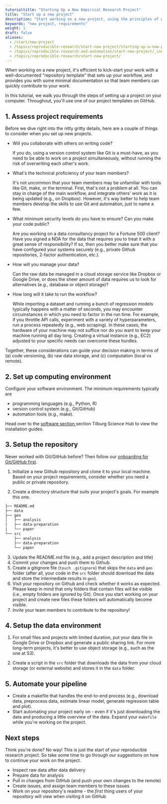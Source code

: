 ```yaml
---
tutorialtitle: "Starting Up a New Empirical Research Project"
title: "Start up a new project"
description: "Start working on a new project, using the principles of workflow management and reproducible science."
keywords: "new project, requirements"
weight: 1
draft: false
aliases:
  - /start/new-project
  - /topics/reproducible-research/start-new-project/starting-up-a-new-project
  - /topics/reproducible-research-and-automation/start-new-project/_index
  - /topics/reproducible-research/start-new-project/
---
```


When working on a new project, it's efficient to kick-start your work with a well-documented "repository template" that sets up your workflow, and provides you with some minimal documentation so that team members can quickly contribute to your work.

In this tutorial, we walk you through the steps of setting up a project on your computer. Throughout, you'll use one of our project templates on GitHub.

## 1. Assess project requirements

Before we dive right into the nitty gritty details, here are a couple of things to consider when you set up new projects.

- Will you collaborate with others on writing code?

  If you do, using a version control system like Git is a must-have, as you need to be able to work on a project simultaneously, without running the risk of overwriting each other's work.

- What's the technical proficiency of your team members?

  It's not uncommon that your team members may be unfamiliar with tools like Git, make, or the terminal. First, that's not a problem at all. You can stay in charge of the main workflow, and integrate others' work as it is being updated (e.g., on Dropbox). However, it's way better to help team members develop the skills to use Git and automation, just to name a few.

<!--This workflow assumes some experience with

  * *Technical proficiency*
    - Are you co-workers familiar with tools like Git, make, and the terminal? In other words, can they independently set-up their machine and install required dependencies? And what high-level programming languages do they know (Python / R)?

   integrate those somehow
-->

- What minimum security levels do you have to ensure? Can you make your code public?

  Are you working on a data consultancy project for a Fortune 500 client? Have you signed a NDA for the data that requires you to treat it with a great sense of responsibility? If so, then you better make sure that you have configured your systems securely (e.g., private Github repositories, 2-factor authentication, etc.).

- How will you manage your data?

  Can the raw data be managed in a cloud storage service like Dropbox or Google Drive, or does the sheer amount of data requires us to look for alternatives (e.g., database or object storage)?

- How long will it take to run the workflow?

  While importing a dataset and running a bunch of regression models typically happens with a matter of seconds, you may encounter circumstances in which you need to factor in the run time. For example, if you throttle API calls, experiment with a variety of hyperparameters, run a process repeatedly (e.g., web scraping). In these cases, the hardware of your machine may not suffice nor do you want to keep your machine running all day long. Creating a virtual instance (e.g., EC2) adjusted to your specific needs can overcome these hurdles.

<!--

  * *Public Availability*
    - If you advocate for open science and strive for reproducibility, open sourcing your data and code online is almost a given. This in turn means you need to put in the extra effort to write comprehensive documentation and running instructions so that others - who may lack some prior knowledge - can still make sense of your repository.

-->

Together, these considerations can guide your decision making in terms of (a) code versioning, (b) raw data storage, and (c) computation (local vs remote).

## 2. Set up computing environment

Configure your software environment. The minimum requirements typically are

- programming languages (e.g., Python, R)
- version control system (e.g., Git/GitHub)
- automation tools (e.g., make).

Head over to the [software section ](../../../Computer-Setup/software-installation/) section Tilburg Science Hub to view the installation guides.

## 3. Setup the repository

Never worked with Git/GitHub before? Then follow our [onboarding for Git/GitHub first](../Starting/principles-of-project-setup-and-workflow-management/versioning.md).

1. Initialize a new Github repository and clone it to your local machine. Based on your project requirements, consider whether you need a public or private repository.

2. Create a directory structure that suits your project's goals. For example this one.

```txt
├── README.md
├── data
├── gen
│   ├── analysis
|   ├── data-preparation
|   └── paper
└── src
    ├── analysis
    ├── data-preparation
    └── paper
```

3. Update the README.md file (e.g., add a project description and title)
4. Commit your changes and push them to Github.
5. Create a gitignore file (`touch .gitignore`) that skips the `data` and `gen` folder (after all, your code in the `src` folder should download the data and store the intermediate results in `gen`).
6. Visit your repository on Github and check whether it works as expected. Please keep in mind that only folders that contain files will be visible (i.e., empty folders are ignored by Git). Once you start working on your project and create new files these folders will automatically become visible.
7. Invite your team members to contribute to the repository!

## 4. Setup the data environment

1. For small files and projects with limited duration, put your data file in Google Drive or Dropbox and generate a public sharing link. For more long-term projects, it's better to use object storage (e.g., such as the one at S3).

2. Create a script in the `src` folder that downloads the data from your cloud storage (or external website) and stores it in the `data` folder.

## 5. Automate your pipeline

- Create a makefile that handles the end-to-end process (e.g., download data, preprocess data, estimate linear model, generate regression table and plot).
- Start automating your project early on - even if it's just downloading the data and producing a little overview of the data. Expand your `makefile` while you're working on the project.

## Next steps

Think you're done? No way! This is just the start of your reproducible research project. So take some time to go through our suggestions on how to continue your work on the project.

- Inspect raw data after data delivery
- Prepare data for analysis
- Pull in changes from GitHub (and push your own changes to the remote)
- Create issues, and assign team members to these issues
- Work on your repository's readme - the _first_ thing users of your repository will view when visiting it on GitHub

<!--
  - [Document your data sets]
  - [Document your source code](https://tilburgsciencehub.com/topics/project-setup/principles-of-project-setup-and-workflow-management/documenting-code/)
-->
